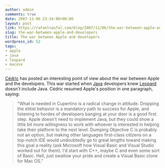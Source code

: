 ```yaml
---
author: admin
comments: true
date: 2007-11-06 23:34:00+00:00
layout: post
link: https://rafaelnaufal.com/blog/2007/11/06/the-war-between-apple-and-developers/
slug: the-war-between-apple-and-developers
title: The war between Apple and developers
wordpress_id: 52
tags:
- apple
- java
- leopard
- macosx
---
```


[Cédric](http://beust.com/weblog/archives/000467.html) has posted an interesting point of view about the war between Apple and the developers. This war started when [Java](http://java.sun.com/) developers knew [Leopard](http://www.apple.com/macosx/) doesn't include Java. Cédric resumed Apple's position in one paragraph, saying: 

<blockquote>"What is needed in Cupertino is a radical change in attitude. Dropping the elitist behavior is a mandatory path to success for Apple, and listening to hordes of developers banging at your door is a good first step. Apple doesn't need to implement Java, but they could show a little bit more willingness to work with whoever is interested in helping take their platform to the next level. Dumping Objective C is probably not an option, but making other languages first-class citizens on a top-notch IDE would undoubtedly go to great lengths toward making this goal a reality (ask Microsoft how Visual Basic and Visual Studio worked out for them). I'd start with C++, maybe C and even some sort of Basic. Hell, just swallow your pride and create a Visual Basic clone for Mac OS."</blockquote>
